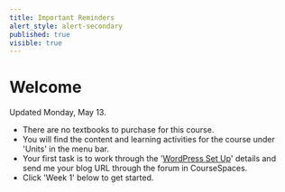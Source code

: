 ```yaml
---
title: Important Reminders
alert_style: alert-secondary
published: true
visible: true
---
```


# Welcome
Updated Monday, May 13.

- There are no textbooks to purchase for this course.
- You will find the content and learning activities for the course under 'Units' in the menu bar.
- Your first task is to work through the '[WordPress Set Up](https://edtechuvic.ca/edci335/week-1)' details and send me your blog URL through the forum in CourseSpaces.
- Click 'Week 1' below to get started.
